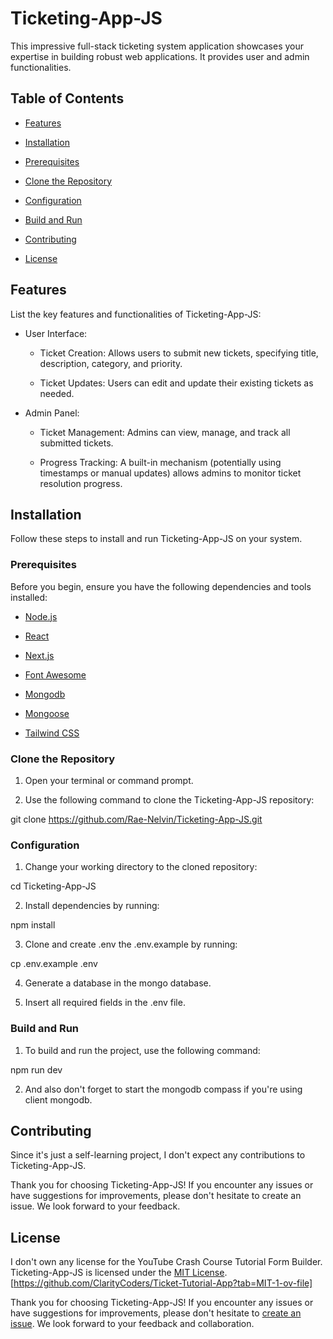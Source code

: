 # Ticketing-App-JS

This impressive full-stack ticketing system application showcases your expertise in building robust web applications. It provides user and admin functionalities.

## Table of Contents

- [Features](#features)

- [Installation](#installation)

- [Prerequisites](#prerequisites)

- [Clone the Repository](#clone-the-repository)

- [Configuration](#configuration)

- [Build and Run](#build-and-run)

- [Contributing](#contributing)

- [License](#license)

## Features

List the key features and functionalities of Ticketing-App-JS:

- User Interface:

  - Ticket Creation: Allows users to submit new tickets, specifying title, description, category, and priority.

  - Ticket Updates: Users can edit and update their existing tickets as needed.

- Admin Panel:

  - Ticket Management: Admins can view, manage, and track all submitted tickets.

  - Progress Tracking: A built-in mechanism (potentially using timestamps or manual updates) allows admins to monitor ticket resolution progress.

## Installation

Follow these steps to install and run Ticketing-App-JS on your system.

### Prerequisites

Before you begin, ensure you have the following dependencies and tools installed:

- [Node.js](https://nodejs.org/en)

- [React](https://react.dev/)

- [Next.js](https://nextjs.org/)

- [Font Awesome](https://fontawesome.com/)

- [Mongodb](https://www.mongodb.com/)

- [Mongoose](https://mongoosejs.com/docs/nextjs.html)

- [Tailwind CSS](https://tailwindcss.com/)

### Clone the Repository

1. Open your terminal or command prompt.

2. Use the following command to clone the Ticketing-App-JS repository:

git clone https://github.com/Rae-Nelvin/Ticketing-App-JS.git

### Configuration

1. Change your working directory to the cloned repository:

cd Ticketing-App-JS

2. Install dependencies by running:

npm install

3. Clone and create .env the .env.example by running:

cp .env.example .env

4. Generate a database in the mongo database.

5. Insert all required fields in the .env file.

### Build and Run

1. To build and run the project, use the following command:

npm run dev

2. And also don't forget to start the mongodb compass if you're using client mongodb.

## Contributing

Since it's just a self-learning project, I don't expect any contributions to Ticketing-App-JS.

Thank you for choosing Ticketing-App-JS! If you encounter any issues or have suggestions for improvements, please don't hesitate to create an issue. We look forward to your feedback.

## License

I don't own any license for the YouTube Crash Course Tutorial Form Builder. Ticketing-App-JS is licensed under the [MIT License](LICENSE). [https://github.com/ClarityCoders/Ticket-Tutorial-App?tab=MIT-1-ov-file]

Thank you for choosing Ticketing-App-JS! If you encounter any issues or have suggestions for improvements, please don't hesitate to [create an issue](https://github.com/ClarityCoders/Ticket-Tutorial-App/issues). We look forward to your feedback and collaboration.
